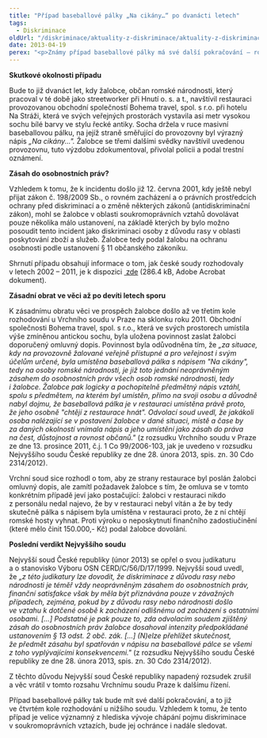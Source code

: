 ```yaml
---
title: "Případ baseballové pálky „Na cikány…“ po dvanácti letech"
tags:
  - Diskriminace
oldUrl: "/diskriminace/aktuality-z-diskriminace/aktuality-z-diskriminace-2013/pripad-baseballove-palky-na-cikany-po-dvanacti-letech/"
date: 2013-04-19
perex: "<p>Známy případ baseballové pálky má své další pokračování – rozsudkem Nejvyššího soudu České republiky ze dne  28. února 2013, spis. zn. 30 Cdo 2314/2012, se věc vrací k dalšímu řízení. </p>"
---
```


<!-- imported from the old website -->

<p><strong>Skutkové okolnosti případu</strong></p><p class="align-blok">Bude to již dvanáct let, kdy žalobce, občan romské národnosti, který pracoval v té době jako streetworker při Hnutí o. s. a t., navštívil restauraci provozovanou obchodní společností Bohema travel, spol. s r.o. při hotelu Na Stráži, která ve svých veřejných prostorách vystavila asi metr vysokou sochu bílé barvy ve stylu řecké antiky. Socha držela v ruce masivní baseballovou pálku, na jejíž straně směřující do provozovny byl výrazný nápis <em>„Na cikány...&quot;.</em> Žalobce se třemi dalšími svědky navštívil uvedenou provozovnu, tuto výzdobu zdokumentoval, přivolal policii a podal trestní oznámení.</p><p><strong>Zásah do osobnostních práv?</strong></p><p class="align-blok">Vzhledem k tomu, že k incidentu došlo již 12. června 2001, kdy ještě nebyl přijat zákon č. 198/2009 Sb., o rovném zacházení a o právních prostředcích ochrany před diskriminací a o změně některých zákonů (antidiskriminační zákon), mohl se žalobce v oblasti soukromoprávních vztahů dovolávat pouze několika málo ustanovení, na základě kterých by bylo možno posoudit tento incident jako diskriminaci osoby z důvodu rasy v oblasti poskytování zboží a služeb. Žalobce tedy podal žalobu na ochranu osobnosti podle ustanovení § 11 občanského zákoníku. </p><p class="align-blok">Shrnutí případu obsahují informace o tom, jak české soudy rozhodovaly v letech 2002 – 2011, je k dispozici <a title="Otevření do nového okna" href="https://www.ochrance.cz/fileadmin/user_upload/DISKRIMINACE/aktuality/Shrnuti_pripadu_Baseballova_palka.pdf" target="_blank"><img alt="" src="https://www.ochrance.cz/typo3/ext/od_linkdesc/icons/pdf.gif" class="od_linkdesc_icon" /> zde</a> (286.4 kB, Adobe Acrobat dokument).<a name="_GoBack"></a></p><p><strong>Zásadní obrat ve věci až po devíti letech sporu</strong></p><p class="align-blok">K zásadnímu obratu věci ve prospěch žalobce došlo až ve třetím kole rozhodování u Vrchního soudu v Praze na sklonku roku 2011. Obchodní společnosti Bohema travel, spol. s r.o., která ve svých prostorech umístila výše zmíněnou antickou sochu, byla uložena povinnost zaslat žalobci doporučený omluvný dopis. Povinnost byla odůvodněna tím, že <em>„za situace, kdy na provozovně žalované veřejně přístupné a pro veřejnost i svým účelům určené, byla umístěna baseballová pálka s nápisem &quot;Na cikány&quot;, tedy na osoby romské národnosti, je již toto jednání neoprávněným zásahem do osobnostních práv všech osob romské národnosti, tedy i žalobce. Žalobce pak logicky a pochopitelně předmětný nápis vztáhl, spolu s předmětem, na kterém byl umístěn, přímo na svoji osobu a důvodně nabyl dojmu, že baseballová pálka je v restauraci umístěna právě proto, že jeho osobně &quot;chtějí z restaurace hnát&quot;. Odvolací soud uvedl, že jakákoli osoba nalézající se v postavení žalobce v dané situaci, místě a čase by za daných okolností vnímala nápis a jeho umístění jako zásah do práva na čest, důstojnost a rovnost občanů.&quot;</em> (z rozsudku Vrchního soudu v Praze ze dne 13. prosince 2011, č.j. 1 Co 99/2006-103, jak je uvedeno v rozsudku Nejvyššího soudu České republiky ze dne 28. února 2013, spis. zn. 30 Cdo 2314/2012).</p><p class="align-blok">Vrchní soud sice rozhodl o tom, aby ze strany restaurace byl poslán žalobci omluvný dopis, ale zamítl požadavek žalobce s tím, že omluva se v tomto konkrétním případě jeví jako postačující: žalobci v restauraci nikdo z personálu nedal najevo, že by v restauraci nebyl vítán a že by tedy skutečně pálka s nápisem byla umístěna v restauraci proto, že z ní chtějí romské hosty vyhnat. Proti výroku o neposkytnutí finančního zadostiučinění (které mělo činit 150.000,- Kč) podal žalobce dovolání.</p><p><strong>Poslední verdikt Nejvyššího soudu</strong></p><p class="align-blok">Nejvyšší soud České republiky (únor 2013) se opřel o svou judikaturu a o stanovisko Výboru OSN CERD/C/56/D/17/1999. Nejvyšší soud uvedl, že <em>„z této judikatury lze dovodit, že diskriminace z důvodu rasy nebo národnosti je téměř vždy neoprávněným zásahem do osobnostních práv, finanční satisfakce však by měla být přiznávána pouze v závažných případech, zejména, pokud by z důvodu rasy nebo národnosti došlo ve vztahu k dotčené osobě k zacházení odlišnému od zacházení s ostatními osobami. […] Podstatné je pak pouze to, zda odvolacím soudem zjištěný zásah do osobnostních práv žalobce dosahoval intenzity předpokládané ustanovením § 13 odst. 2 obč. zák. […] (N)elze přehlížet skutečnost, že předmět zásahu byl spatřován v nápisu na baseballové pálce se všemi z toho vyplývajícími konsekvencemi.&quot;</em> (z rozsudku Nejvyššího soudu České republiky ze dne 28. února 2013, spis. zn. 30 Cdo 2314/2012). </p><p class="align-blok">Z těchto důvodu Nejvyšší soud České republiky napadený rozsudek zrušil a věc vrátil v tomto rozsahu Vrchnímu soudu Praze k dalšímu řízení. </p><p class="align-blok">Případ baseballové pálky tak bude mít své další pokračování, a to již ve čtvrtém kole rozhodování u nižšího soudu. Vzhledem k tomu, že tento případ je velice významný z hlediska vývoje chápání pojmu diskriminace v soukromoprávních vztazích, bude jej ochránce i nadále sledovat. </p>
